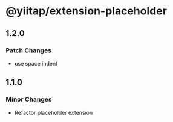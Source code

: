 # @yiitap/extension-placeholder

## 1.2.0

### Patch Changes

- use space indent

## 1.1.0

### Minor Changes

- Refactor placeholder extension
